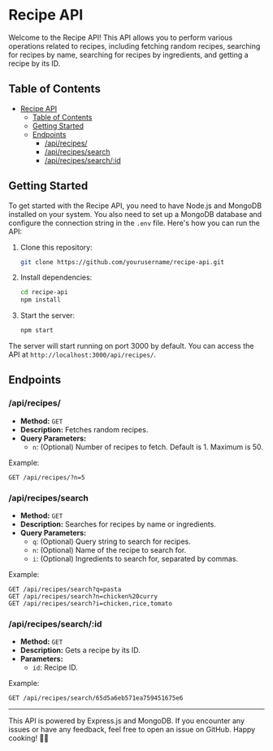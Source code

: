 # Recipe API

Welcome to the Recipe API! This API allows you to perform various operations related to recipes, including fetching random recipes, searching for recipes by name, searching for recipes by ingredients, and getting a recipe by its ID.

## Table of Contents
- [Recipe API](#recipe-api)
  - [Table of Contents](#table-of-contents)
  - [Getting Started](#getting-started)
  - [Endpoints](#endpoints)
    - [/api/recipes/](#apirecipes)
    - [/api/recipes/search](#apirecipessearch)
    - [/api/recipes/search/:id](#apirecipessearchid)

## Getting Started

To get started with the Recipe API, you need to have Node.js and MongoDB installed on your system. You also need to set up a MongoDB database and configure the connection string in the `.env` file. Here's how you can run the API:

1. Clone this repository:

   ```bash
   git clone https://github.com/yourusername/recipe-api.git
   ```

2. Install dependencies:

   ```bash
   cd recipe-api
   npm install
   ```

3. Start the server:

   ```bash
   npm start
   ```

The server will start running on port 3000 by default. You can access the API at `http://localhost:3000/api/recipes/`.

## Endpoints

### /api/recipes/

- **Method:** `GET`
- **Description:** Fetches random recipes.
- **Query Parameters:**
  - `n`: (Optional) Number of recipes to fetch. Default is 1. Maximum is 50.

Example:
```
GET /api/recipes/?n=5
```

### /api/recipes/search

- **Method:** `GET`
- **Description:** Searches for recipes by name or ingredients.
- **Query Parameters:**
  - `q`: (Optional) Query string to search for recipes.
  - `n`: (Optional) Name of the recipe to search for.
  - `i`: (Optional) Ingredients to search for, separated by commas.

Example:
```
GET /api/recipes/search?q=pasta
GET /api/recipes/search?n=chicken%20curry
GET /api/recipes/search?i=chicken,rice,tomato
```

### /api/recipes/search/:id

- **Method:** `GET`
- **Description:** Gets a recipe by its ID.
- **Parameters:**
  - `id`: Recipe ID.

Example:
```
GET /api/recipes/search/65d5a6eb571ea759451675e6
```

---

This API is powered by Express.js and MongoDB. If you encounter any issues or have any feedback, feel free to open an issue on GitHub. Happy cooking! 🍳🥘